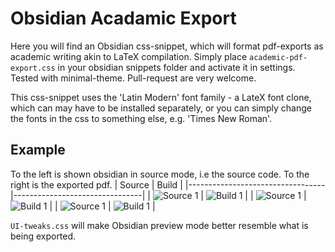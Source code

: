 # Obsidian Acadamic Export
Here you will find an Obsidian css-snippet, which will format pdf-exports as academic writing akin to LaTeX compilation. Simply place `academic-pdf-export.css` in your obsidian snippets folder and activate it in settings. Tested with minimal-theme. Pull-request are very welcome.

This css-snippet uses the 'Latin Modern' font family - a LateX font clone, which can may have to be installed separately, or you can simply change the fonts in the css to something else, e.g. 'Times New Roman'.

## Example
To the left is shown obsidian in source mode, i.e the source code. To the right is the exported pdf.
| Source                           | Build                          |
|----------------------------------|--------------------------------|
| ![Source 1](images/source_1.png) | ![Build 1](images/build_1.png) |
| ![Source 1](images/source_2.png) | ![Build 1](images/build_2.png) |
| ![Source 1](images/source_3.png) | ![Build 1](images/build_3.png) |

`UI-tweaks.css` will make Obsidian preview mode better resemble what is being exported.
